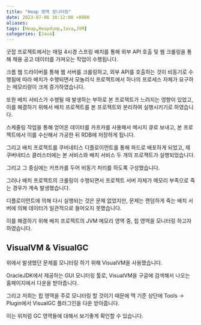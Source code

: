 ```yaml
---
title: "Heap 영역 모니터링"
date: 2023-07-06 10:12:00 +0900
aliases: 
tags: [Heap,Heapdump,Java,JVM]
categories: [Java]
---
```


굿잡 프로젝트에서는 매일 4시경 스프링 배치를 통해 외부 API 호출 및 웹 크롤링을 통해 채용 공고 데이터를 가져오는 작업이 수행됩니다.

크롬 웹 드라이버를 통해 웹 서버를 크롤링하고, 외부 API를 호출하는 것이 비동기로 수행됨에 따라 배치가 수행되면서 모놀리식 프로젝트에서 하나의 프로세스 자체가 요구하는 메모리량이 크게 증가하였습니다.

또한 배치 서비스가 수행될 때 발생하는 부하로 본 프로젝트가 느려지는 영향이 있었고, 이를 해결하기 위해서 
배치 프로젝트를 본 프로젝트와 분리하여 실행시키기로 하였습니다.

스케줄링 작업을 통해 얻어온 데이터를 카프카를 사용해서 메시지 큐로 보내고, 본 프로젝트에서 이를 수신해서 가공한 뒤 RDB에 저장하게 됩니다.

그리고 배치 프로젝트를 쿠버네티스 디플로이먼트를 통해 파드로 배포하게 되었고, 제 쿠버네티스 클러스터에는 본 서비스와 배치 서비스 두 개의 프로젝트가 실행되었습니다.

그리고 그 중심에는 카프카를 두어 비동기 처리를 하도록 구성했습니다.

그러나 배치 프로젝트의 크롤링이 수행되면서 프로젝트 서버 자체가 메모리 부족으로 죽는 경우가 계속 발생했습니다.

디플로이먼트에 의해 다시 실행되는 것은 문제 없었지만, 문제는 랜덤하게 죽는 배치 서버에 의해 데이터가 일관적으로 들어오지 못했습니다.

이를 해결하기 위해 배치 프로젝트의 JVM 메모리 영역 중, 힙 영역을 모니터링 하고자 하였습니다.

## VisualVM & VisualGC

위에서 발생했던 문제를 모니터링 하기 위해 VisualVM을 사용했습니다.

OracleJDK에서 제공하는 GUI 모니터링 툴로, VisualVM을 구글에 검색해서 나오는 홈페이지에서 다운을 받아줍니다.

그리고 저희는 힙 영역을 주로 모니터링 할 것이기 때문에 맥 기준 상단에 Tools -> Plugin에서 VisualGC 플러그인을 다운 받아줍니다.


이는 위처럼 GC 영역들에 대해서 보기좋게 확인할 수 있습니다.




